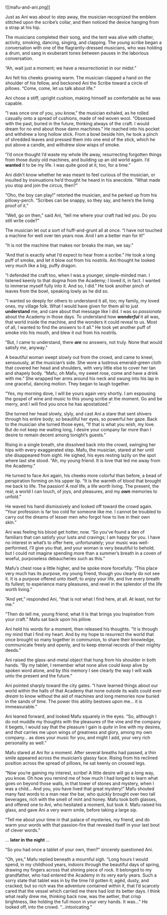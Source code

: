 ![[mafu-and-ani.png]]

Just as Ani was about to step away, the musician recognized the emblem stitched upon the scribe’s collar, and then noticed the device hanging from a strap at his hip.

The musicians completed their song, and the tent was alive with chatter, activity, smoking, dancing, singing, and clapping. The young scribe began a conversation with one of the flagrantly-dressed musicians, who was holding a drum, and sang in exuberant tones between pauses in the laborious conversation.

“Ah, wait just a moment; we have a resurrectionist in our midst.”

Ani felt his cheeks growing warm. The musician clapped a hand on the shoulder of his fellow, and beckoned Ani the Scribe toward a circle of pillows. “Come, come, let us talk about life.”

Ani chose a stiff, upright cushion, making himself as comfortable as he was capable.

”I was once one of you, you know,” the musician exhaled, as he rolled casually onto a spread of cushions, made of red woven wool. “Obsessed with the past, buried in the future, thinking always of the craft. I would dream for no end about those damn machines.” He reached into his pocket and withdrew a long hollow stick. From a bowl beside him, he took a pinch of shredded leaves and pressed them into one end of the stick, which he put above a candle, and withdrew slow wisps of smoke.

”I’d once thought I’d waste my whole life away, resurrecting forgotten things from those dusty old machines, and building up an old world again. I’d ******wanted****** it to be my life. I was quite good at it, too, for a time.”

Ani didn’t know whether he was meant to feel curious of the musician, or insulted by insinuations he’d thought he heard in his anecdote. “What made you stop and join the circus, then?”

“Oho, the boy can play!” retorted the musician, and he perked up from his pillowy-perch. “Scribes can be snappy, so they say, and here’s the living proof of it.”

”Well, go on then,” said Ani, “tell me where your craft had led you. Do you still write code?”

The musician let out a sort of huff-and-grunt all at once. “I have not touched a machine for well over ten years now. And I am a better man for it!”

“It is not the machine that makes nor breaks the man, we say.”

“And that is exactly what I’d expect to hear from a scribe.” He took a long puff of smoke, and let it blow out from his nostrils. Ani thought he looked very much like a big, puffy dragon.

“I defended the craft too, when I was a younger, simple-minded man. I listened keenly to that dogma from the Academy; I loved it, in fact. I wanted to immerse myself fully into it. And so, I did.” He took another pinch of leaves from the bowl, speaking lowly as he did so.

”I wanted so deeply for others to understand it all, too; my family, my loved ones, my village folk. What I would have given for them all to just ****understand**** me, and care about that message like I did. I was so _passionate_ about the Academy in those days. To understand how _********wonderful********_ it all was, that world inside the machine, and the wonders it could reveal to us. Most of all, I wanted to find the _answers_ to it all.” He took yet another puff of smoke into his mouth, and blew it out from his nostrils.

”But, I came to understand, there _**are**_ no answers, not truly. None that would satisfy _me_, anyway.”

A beautiful woman swept slowly out from the crowd, and came to kneel, sensuously, at the musician’s side. She wore a lustrous emerald-green cloth that covered her head and shoulders, with very little else to cover her tan and shapely body. “Mafu, oh Mafu, my sweet rose, come and have a drink with me.” She wrapped her arms around his neck and swung into his lap in one graceful, dancing motion. They began to laugh together.

“Yes, my morning dove, I will be yours again very shortly. I am espousing the gospel of wine and music to this young scribe at the moment. Go and be merry, and I will find you once he has apostatized.”

She turned her head slowly, slyly, and cast Ani a stare that sent shivers through his entire body; so beautiful her eyes, so powerful her gaze. Back to the musician she turned those eyes, “If that is what you wish, my love. But do not keep me waiting long, I desire your company far more than I desire to remain decent among tonight’s guests.”

Rising in a single breath, she dissolved back into the crowd, swinging her hips with every exaggerated step. Mafu, the musician, stared at her until she disappeared from sight. He sighed, his eyes resting lazily on the spot where last she stood. “Ah, my young friend. It is love that led me away from the Academy.”

He turned to face Ani again, his cheeks more colorful than before, a bead of perspiration forming on his upper lip. “It is the warmth of blood that brought me back to life. The passion! A _real_ life, a life _worth_ living. The present, the real; a world I can touch, of joys, and pleasures, and my _**own**_ memories to unfold.”

He waved his hand dismissively and looked off toward the crowd again. “Your profession is far too cold for someone like me. I cannot be troubled to carry out the dreams of lesser men who forgot how to live in their own skin.”

Ani was feeling his blood get hotter, now. “So you’ve found a den of familiars that can satisfy your lusts and cravings; I am happy for you. I have no interest in what’s to offer here, unfortunately; your music was well-performed, I’ll give you that, and your woman is very beautiful to behold; but I could not imagine spending more than a summer’s breath in a coven of woeful, purposeless debaucheries such as this.”

Mafu’s chest rose a little higher, and he spoke more forcefully. “This place very much has its purpose, my young friend, though you clearly do not see it. It is a purpose offered unto itself; to _enjoy_ your life, and live every breath its fullest; to experience many pleasures, and revel in the splendor of the life worth living.”

”And yet,” responded Ani, “that is not what I find here, at all. At least, not for me.”

“Then do tell me, young friend; what it is that brings you Inspiration from your craft.” Mafu sat back upon his pillow.

Ani held his words for a moment, then released his thoughts. "It is through my mind that I find my heart. And by my hope to resurrect the world that once brought so many together in communion, to share their knowledge, communicate freely and openly, and to keep eternal records of their mighty deeds.”

Ani raised the glass-and-metal object that hung from his shoulder in both hands. “By my tablet, I remember what none alive could _keep_ alive by spoken word alone, and by _this_ memory I see clearly the way I will walk unto the present and the future.”

Ani pointed sharply toward the city gates. “I have learned things about our world within the halls of that Academy that none outside its walls could ever _dream_ to know without the aid of machines and long memories now buried in the sands of time. The power this ability bestows upon me… it is immeasurable.”

Ani leaned forward, and looked Mafu squarely in the eyes. “So, although I do not muddle my thoughts with the pleasures of the vine and the company it begets, I would say that the pleasure I gain is _quite_ in line with my desires, and _that_ carries me upon wings of greatness and glory, among my own company… as does your music for you, and might I add, your very rich personality as well.”

Mafu stared at Ani for a moment. After several breaths had passed, a thin smile appeared across the musician’s glassy face. Rising from his reclined position across the spread of pillows, he sat keenly on crossed legs.

“Now you’re gaining my interest, scribe! A little desire will go a long way, you know. Oh how you remind me of how much I had longed to learn what goes on beyond those walls, in that tower of stones and mystery, when I was a child… And you, you have lived that great mystery!” Mafu shouted many fast words to a man near the bar, who quickly brought over two tall beverages, rich with the smell of mint and honey. Mafu took both glasses, and offered one to Ani, who hesitated a moment, but took it. Mafu raised his glass, and gave Ani a very warm smile, before taking a large sip.

“Tell me about your time in that palace of mysteries, my friend, and do warm your words with that passion-fire that revealed itself in your last bout of clever words.”

… ******************later in the night****************** …

“So you had once a tablet of your own, then?” sincerely questioned Ani.

“Oh, yes,” Mafu replied beneath a mournful sigh. “Long hours I would spend, in my childhood years, indoors through the beautiful days of spring, drawing my fingers across that shining piece of rock. It belonged to my grandfather, who had entered the Academy in its very early years. Such a sorry state that tablet was in by the time I’d gotten it; agëd, dusty, and cracked; but so rich was the adventure contained within it, that I’d scarcely cared that the vessel which carried me there had lost its better days. I think what really drew me, thinking back now, was the aether, that crisp brightness, like holding the full moon in your very hands. It was…” He looked off, into the crowd. “…intoxicating.”